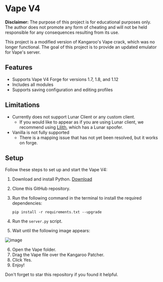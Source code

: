 # Vape V4

**Disclaimer:** The purpose of this project is for educational purposes only. The author does not promote any form of cheating and will not be held responsible for any consequences resulting from its use.

This project is a modified version of Kangaroo's Vape crack, which was no longer functional. The goal of this project is to provide an updated emulator for Vape's server.

## Features

- Supports Vape V4 Forge for versions 1.7, 1.8, and 1.12
- Includes all modules
- Supports saving configuration and editing profiles

## Limitations

- Currently does not support Lunar Client or any custom client.
  - If you would like to appear as if you are using Lunar client, we recommend using [Lilith](https://lilith.rip/), which has a Lunar spoofer.
- Vanilla is not fully supported
  - There is a mapping issue that has not yet been resolved, but it works on forge.

## Setup

Follow these steps to set up and start the Vape V4:

1. Download and install Python. [Download](https://www.python.org/downloads/release/python-390/)
2. Clone this GitHub repository.
3. Run the following command in the terminal to install the required dependencies:

   `pip install -r requirements.txt --upgrade`

4. Run the `server.py` script.
5. Wait until the following image appears:

![image](https://user-images.githubusercontent.com/75372052/216153203-5144b40a-fb6d-41eb-a9a7-7f7967df0eae.png)

6. Open the Vape folder.
7. Drag the Vape file over the Kangaroo Patcher.
8. Click Yes.
9. Enjoy!

Don't forget to star this repository if you found it helpful.
